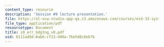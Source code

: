 ```yaml
---
content_type: resource
description: 'Session #9 lecture presentation.'
file: https://ol-ocw-studio-app-qa.s3.amazonaws.com/courses/esd-33-systems-engineering-summer-2004/6111ad8d6ab6cf23dd0a76e5d8c8eb7b_s9_err_bdgtng_v8.pdf
file_type: application/pdf
resourcetype: Document
title: s9_err_bdgtng_v8.pdf
uid: 6111ad8d-6ab6-cf23-dd0a-76e5d8c8eb7b
---
```

